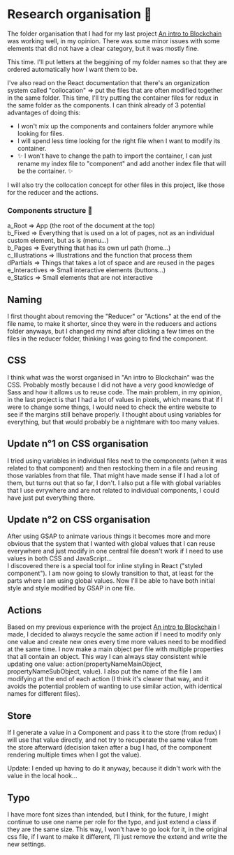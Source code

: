# Research organisation 📝

The folder organisation that I had for my last project [An intro to Blockchain](https://github.com/ludivineConstanti/an-intro-to-Blockchain) was working well, in my opinion. There was some minor issues with some elements that did not have a clear category, but it was mostly fine.

This time. I'll put letters at the beggining of my folder names so that they are ordered automatically how I want them to be.  

I've also read on the React documentation that there's an organization system called "collocation" => put the files that are often modified together in the same folder. This time, I'll try putting the container files for redux in the same folder as the components. I can think already of 3 potential advantages of doing this:

* I won't mix up the components and containers folder anymore while looking for files.
* I will spend less time looking for the right file when I want to modify its container.
* ✨ I won't have to change the path to import the container, I can just rename my index file to "component" and add another index file that will be the container. ✨

I will also try the collocation concept for other files in this project, like those for the reducer and the actions.

### Components structure 📁

a_Root => App (the root of the document at the top)  
b_Fixed => Everything that is used on a lot of pages, not as an individual custom element, but as is (menu...)  
b_Pages => Everything that has its own url path (home...)  
c_Illustrations => Illustrations and the function that process them  
dPartials => Things that takes a lot of space and are reused in the pages  
e_Interactives => Small interactive elements (buttons...)  
e_Statics => Small elements that are not interactive

## Naming

I first thought about removing the "Reducer" or "Actions" at the end of the file name, to make it shorter, since they were in the reducers and actions folder anyways, but I changed my mind after clicking a few times on the files in the reducer folder, thinking I was going to find the component.

## CSS

I think what was the worst organised in "An intro to Blockchain" was the CSS. Probably mostly because I did not have a very good knowledge of Sass and how it allows us to reuse code. The main problem, in my opinion, in the last project is that I had a lot of values in pixels, which means that if I were to change some things, I would need to check the entire website to see if the margins still behave properly. I thought about using variables for everything, but that would probably be a nightmare with too many values.

## Update n°1 on CSS organisation

I tried using variables in individual files next to the components (when it was related to that component) and then restocking them in a file and reusing those variables from that file. That might have made sense if I had a lot of them, but turns out that so far, I don't. I also put a file with global variables that I use evrywhere and are not related to individual components, I could have just put everything there.

## Update n°2 on CSS organisation

After using GSAP to animate various things it becomes more and more obvious that the system that I wanted with global values that I can reuse everywhere and just modify in one central file doesn't work if I need to use values in both CSS and JavaScript...  
I discovered there is a special tool for inline styling in React ("styled component"). I am now going to slowly transition to that, at least for the parts where I am using global values. Now I'll be able to have both initial style and style modified by GSAP in one file.

## Actions

Based on my previous experience with the project [An intro to Blockchain](https://github.com/ludivineConstanti/an-intro-to-Blockchain) I made, I decided to always recycle the same action if I need to modify only one value and create new ones every time more values need to be modified at the same time. I now make a main object per file with multiple properties that all contain an object. This way I can always stay consistent while updating one value: action(propertyNameMainObject, propertyNameSubObject, value). I also put the name of the file I am modifying at the end of each action (I think it's clearer that way, and it avoids the potential problem of wanting to use similar action, with identical names for different files).

## Store

If I generate a value in a Component and pass it to the store (from redux) I will use that value directly, and not try to recuperate the same value from the store afterward (decision taken after a bug I had, of the component rendering multiple times when I got the value).

Update: I ended up having to do it anyway, because it didn't work with the value in the local hook...

## Typo

I have more font sizes than intended, but I think, for the future, I might continue to use one name per role for the typo, and just extend a class if they are the same size. This way, I won't have to go look for it, in the original css file, if I want to make it different, I'll just remove the extend and write the new settings.
  